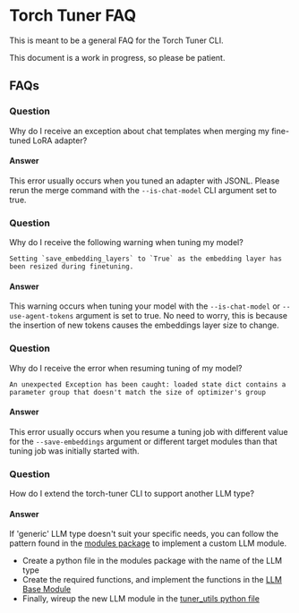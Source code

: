 # Torch Tuner FAQ

This is meant to be a general FAQ for the Torch Tuner CLI.

This document is a work in progress, so please be patient.

## FAQs

### Question

Why do I receive an exception about chat templates when merging my fine-tuned LoRA adapter?

#### Answer

This error usually occurs when you tuned an adapter with JSONL.
Please rerun the merge command with the `--is-chat-model` CLI argument set to true.

### Question

Why do I receive the following warning when tuning my model?

```
Setting `save_embedding_layers` to `True` as the embedding layer has been resized during finetuning.
```

#### Answer

This warning occurs when tuning your model with the `--is-chat-model` or `--use-agent-tokens` argument is set to true.
No need to worry, this is because the insertion of new tokens causes the embeddings layer size to change.

### Question

Why do I receive the error when resuming tuning of my model?

```
An unexpected Exception has been caught: loaded state dict contains a parameter group that doesn't match the size of optimizer's group
```

#### Answer

This error usually occurs when you resume a tuning job with different value 
for the `--save-embeddings` argument or different target modules than that tuning job was initially started with.

### Question

How do I extend the torch-tuner CLI to support another LLM type?

#### Answer

If 'generic' LLM type doesn't suit your specific needs,
you can follow the pattern found in the [modules package](../src/main/modules) to implement a custom LLM module.

- Create a python file in the modules package with the name of the LLM type
- Create the required functions, and implement the functions in the [LLM Base Module](../src/main/base/llm_base_module.py)
- Finally, wireup the new LLM module in the [tuner_utils python file](../src/main/utils/tuner_utils.py)